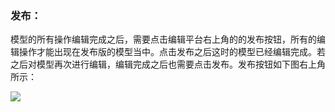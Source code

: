 ### 发布：

模型的所有操作编辑完成之后，需要点击编辑平台右上角的的发布按钮，所有的编辑操作才能出现在发布版的模型当中。点击发布之后这时的模型已经编辑完成。若之后对模型再次进行编辑，编辑完成之后也需要点击发布。发布按钮如下图右上角所示：

![](https://uploader.shimo.im/f/A7JT0pl9fYMFk89H.png!thumbnail)



